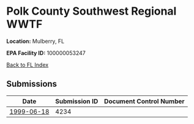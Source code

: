 # Polk County Southwest Regional WWTF

**Location:** Mulberry, FL

**EPA Facility ID:** 100000053247

[Back to FL Index](../../index.md)

## Submissions

| Date | Submission ID | Document Control Number |
|------|--------------|-------------------------|
| [1999-06-18](submissions/4234.md) | 4234 |  |
